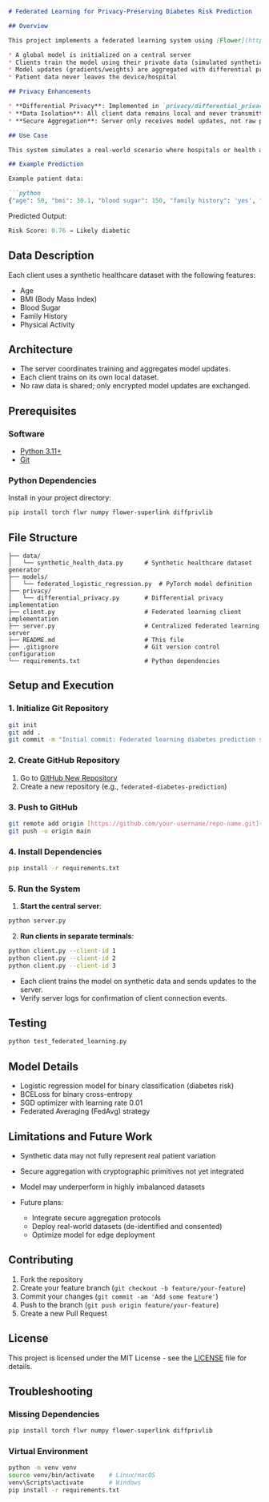 ````markdown
# Federated Learning for Privacy-Preserving Diabetes Risk Prediction

## Overview

This project implements a federated learning system using [Flower](https://flower.dev/) and [PyTorch](https://pytorch.org/) to train a predictive healthcare model for diabetes risk prediction. The system follows a decentralized approach where:

* A global model is initialized on a central server
* Clients train the model using their private data (simulated synthetic health data)
* Model updates (gradients/weights) are aggregated with differential privacy
* Patient data never leaves the device/hospital

## Privacy Enhancements

* **Differential Privacy**: Implemented in `privacy/differential_privacy.py` to protect model updates
* **Data Isolation**: All client data remains local and never transmitted
* **Secure Aggregation**: Server only receives model updates, not raw patient data

## Use Case

This system simulates a real-world scenario where hospitals or health apps train a predictive model on sensitive patient data without sharing that data. The model predicts a patient’s likelihood of developing diabetes based on features such as age, BMI, glucose level, and blood pressure.

## Example Prediction

Example patient data:

```python
{"age": 50, "bmi": 30.1, "blood sugar": 150, "family history": 'yes', "physical activity": 'no', }
````

Predicted Output:

```python
Risk Score: 0.76 → Likely diabetic
```

## Data Description

Each client uses a synthetic healthcare dataset with the following features:

  * Age
  * BMI (Body Mass Index)
  * Blood Sugar
  * Family History
  * Physical Activity

## Architecture

  * The server coordinates training and aggregates model updates.
  * Each client trains on its own local dataset.
  * No raw data is shared; only encrypted model updates are exchanged.

## Prerequisites

### Software

  * [Python 3.11+](https://www.python.org/downloads/)
  * [Git](https://git-scm.com/)

### Python Dependencies

Install in your project directory:

```bash
pip install torch flwr numpy flower-superlink diffprivlib
```

## File Structure

```
├── data/
│   └── synthetic_health_data.py      # Synthetic healthcare dataset generator
├── models/
│   └── federated_logistic_regression.py  # PyTorch model definition
├── privacy/
│   └── differential_privacy.py       # Differential privacy implementation
├── client.py                         # Federated learning client implementation
├── server.py                         # Centralized federated learning server
├── README.md                         # This file
├── .gitignore                        # Git version control configuration
└── requirements.txt                  # Python dependencies
```

## Setup and Execution

### 1\. Initialize Git Repository

```bash
git init
git add .
git commit -m "Initial commit: Federated learning diabetes prediction system"
```

### 2\. Create GitHub Repository

1.  Go to [GitHub New Repository](https://github.com/new)
2.  Create a new repository (e.g., `federated-diabetes-prediction`)

### 3\. Push to GitHub

```bash
git remote add origin [https://github.com/your-username/repo-name.git](https://github.com/your-username/repo-name.git)
git push -u origin main
```

### 4\. Install Dependencies

```bash
pip install -r requirements.txt
```

### 5\. Run the System

1.  **Start the central server**:

<!-- end list -->

```bash
python server.py
```

2.  **Run clients in separate terminals**:

<!-- end list -->

```bash
python client.py --client-id 1
python client.py --client-id 2
python client.py --client-id 3
```

  - Each client trains the model on synthetic data and sends updates to the server.
  - Verify server logs for confirmation of client connection events.

## Testing

```bash
python test_federated_learning.py
```

## Model Details

  * Logistic regression model for binary classification (diabetes risk)
  * BCELoss for binary cross-entropy
  * SGD optimizer with learning rate 0.01
  * Federated Averaging (FedAvg) strategy

## Limitations and Future Work

  * Synthetic data may not fully represent real patient variation

  * Secure aggregation with cryptographic primitives not yet integrated

  * Model may underperform in highly imbalanced datasets

  * Future plans:

      * Integrate secure aggregation protocols
      * Deploy real-world datasets (de-identified and consented)
      * Optimize model for edge deployment

## Contributing

1.  Fork the repository
2.  Create your feature branch (`git checkout -b feature/your-feature`)
3.  Commit your changes (`git commit -am 'Add some feature'`)
4.  Push to the branch (`git push origin feature/your-feature`)
5.  Create a new Pull Request

## License

This project is licensed under the MIT License - see the [LICENSE](https://www.google.com/search?q=LICENSE) file for details.

## Troubleshooting

### Missing Dependencies

```bash
pip install torch flwr numpy flower-superlink diffprivlib
```

### Virtual Environment

```bash
python -m venv venv
source venv/bin/activate    # Linux/macOS
venv\Scripts\activate       # Windows
pip install -r requirements.txt
```

```
```
